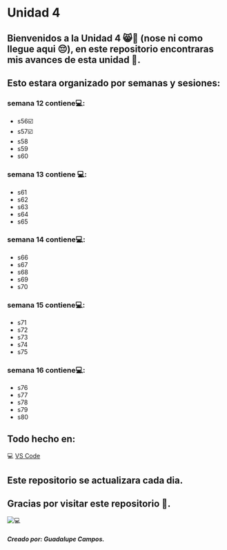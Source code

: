 # Unidad 4 
## Bienvenidos a la Unidad 4 😸👋 (nose ni como llegue aqui 😔), en este repositorio encontraras mis avances de esta unidad 🩵.
## Esto estara organizado por semanas y sesiones:
 ### semana 12 contiene💻:
* s56☑️
* s57☑️
* s58
* s59
* s60
### semana 13 contiene 💻:
* s61
* s62
* s63
* s64
* s65
### semana 14 contiene💻:
* s66
* s67
* s68
* s69
* s70
### semana 15 contiene💻:
* s71
* s72
* s73
* s74
* s75

### semana 16 contiene💻:
* s76
* s77
* s78
* s79
* s80

## Todo hecho en:
 💻 [VS Code](https://code.visualstudio.com/)
## Este repositorio se actualizara cada dia.
## Gracias por visitar este repositorio 🩵.

 ![ 💻 ](https://i.pinimg.com/originals/65/c6/c2/65c6c2444da5f0b26579b931e2c9e4de.jpg)
##### Creado por: Guadalupe Campos.